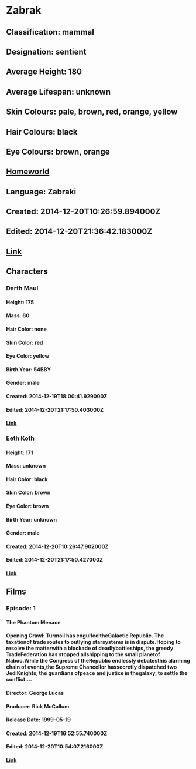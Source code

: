 # Zabrak
## Classification: mammal
## Designation: sentient
## Average Height: 180
## Average Lifespan: unknown
## Skin Colours: pale, brown, red, orange, yellow
## Hair Colours: black
## Eye Colours: brown, orange
## [Homeworld](https://swapi.dev/api/planets/45/)
## Language: Zabraki
## Created: 2014-12-20T10:26:59.894000Z
## Edited: 2014-12-20T21:36:42.183000Z
## [Link](https://swapi.dev/api/species/22/)
## Characters
### Darth Maul
#### Height: 175
#### Mass: 80
#### Hair Color: none
#### Skin Color: red
#### Eye Color: yellow
#### Birth Year: 54BBY
#### Gender: male
#### Created: 2014-12-19T18:00:41.929000Z
#### Edited: 2014-12-20T21:17:50.403000Z
#### [Link](https://swapi.dev/api/people/44/)
### Eeth Koth
#### Height: 171
#### Mass: unknown
#### Hair Color: black
#### Skin Color: brown
#### Eye Color: brown
#### Birth Year: unknown
#### Gender: male
#### Created: 2014-12-20T10:26:47.902000Z
#### Edited: 2014-12-20T21:17:50.427000Z
#### [Link](https://swapi.dev/api/people/54/)
## Films
### Episode: 1
#### The Phantom Menace
#### Opening Crawl: Turmoil has engulfed theGalactic Republic. The taxationof trade routes to outlying starsystems is in dispute.Hoping to resolve the matterwith a blockade of deadlybattleships, the greedy TradeFederation has stopped allshipping to the small planetof Naboo.While the Congress of theRepublic endlessly debatesthis alarming chain of events,the Supreme Chancellor hassecretly dispatched two JediKnights, the guardians ofpeace and justice in thegalaxy, to settle the conflict....
#### Director: George Lucas
#### Producer: Rick McCallum
#### Release Date: 1999-05-19
#### Created: 2014-12-19T16:52:55.740000Z
#### Edited: 2014-12-20T10:54:07.216000Z
#### [Link](https://swapi.dev/api/films/4/)